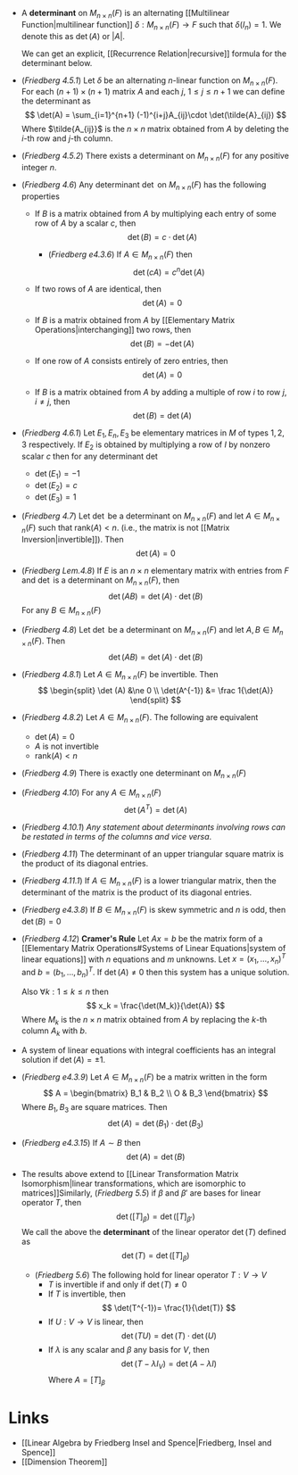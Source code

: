 * A **determinant** on $M_{n\times n}(F)$ is an alternating [[Multilinear Function|multilinear function]] $\delta: M_{n\times n} (F) \to F$ such that $\delta(I_n)=1$. We denote this as $\det(A)$ or $|A|$.
  
  We can get an explicit, [[Recurrence Relation|recursive]] formula for the determinant below.

* (*Friedberg 4.5.1*)  Let $\delta$ be an alternating $n$-linear function on $M_{n\times n}(F)$. For each $(n+1)\times (n+1)$ matrix $A$ and each $j$, $1\le j \le n+1$ we can define the determinant as  
  $$
  \det(A) = \sum_{i=1}^{n+1} (-1)^{i+j}A_{ij}\cdot \det(\tilde{A}_{ij})
  $$
  Where $\tilde{A_{ij}}$ is the $n\times n$ matrix obtained from $A$ by deleting the $i$-th row and $j$-th column.

* (*Friedberg 4.5.2*) There exists a determinant on $M_{n\times n}(F)$ for any positive integer $n$. 

* (*Friedberg 4.6*) Any determinant $\det$ on $M_{n\times n}(F)$ has the following properties
	* If $B$ is a matrix obtained from $A$ by multiplying each entry of some row of $A$ by a scalar $c$, then
	  $$
	  \det (B) = c\cdot \det(A)
	  $$
		* (*Friedberg e4.3.6*) If $A\in M_{n\times n}(F)$ then
		  $$
		  \det(cA)=c^n\det(A)
		  $$
	* If two rows of $A$ are identical, then 
	  $$
	  \det(A) = 0
	  $$
	* If $B$ is a matrix obtained from $A$ by [[Elementary Matrix Operations|interchanging]] two rows, then
	  $$
	  \det(B) = -\det(A)
	  $$

	* If one row of $A$ consists entirely of zero entries, then
	  $$
	  \det(A) =0
	  $$
	* If $B$ is a matrix obtained from $A$ by adding a multiple of row $i$ to row $j$, $i\ne j$, then 
	  $$
	  \det(B) = \det(A)
	  $$
* (*Friedberg 4.6.1*) Let $E_1,E_n, E_3$ be elementary matrices in $M$ of types $1, 2, 3$ respectively. If $E_2$ is obtained by multiplying a row of $I$ by nonzero scalar $c$ then  for any determinant $\det$ 
	* $\det(E_1)=-1$
	* $\det(E_2)=c$
	* $\det(E_3)= 1$

* (*Friedberg 4.7*) Let $\det$ be a determinant on $M_{n\times n}(F)$ and let $A\in M_{n\times n}(F)$ such that $\text{rank}(A)<n$. (i.e., the matrix is not [[Matrix Inversion|invertible]]). Then
  $$
  \det (A) = 0
  $$


* (*Friedberg Lem.4.8*) If $E$ is an $n\times n$ elementary matrix with entries from $F$ and $\det$ is a determinant on $M_{n\times n}(F)$, then
  $$
  \det(AB) = \det(A) \cdot \det(B)
  $$
  For any $B\in M_{n\times n}(F)$

* (*Friedberg 4.8*) Let $\det$ be a determinant on $M_{n\times n}(F)$ and let $A,B\in M_{n\times n}(F)$. Then
  $$
  \det(AB)=\det(A)\cdot \det(B)
  $$

* (*Friedberg 4.8.1*) Let $A\in M_{n\times n}(F)$ be invertible. Then 
  $$
  \begin{split}
  \det (A) &\ne 0 \\
  \det(A^{-1}) &= \frac 1{\det(A)}
  \end{split}
  $$
* (*Friedberg 4.8.2*) Let $A\in M_{n\times n}(F)$. The following are equivalent
	* $\det(A)=0$
	* $A$ is not invertible
	* $\text{rank}(A) < n$ 

* (*Friedberg 4.9*) There is exactly one determinant on $M_{n\times n}(F)$

* (*Friedberg 4.10*) For any $A\in M_{n\times n}(F)$
  $$
  \det(A^T)=\det(A)
  $$
* (*Friedberg 4.10.1*) *Any statement about determinants involving rows can be restated in terms of the columns and vice versa*. 

* (*Friedberg 4.11*) The determinant of an upper triangular square matrix is the product of its diagonal entries.
* (*Friedberg 4.11.1*) If $A\in M_{n\times n}(F)$ is a lower triangular matrix, then the determinant of the matrix is the product of its diagonal entries.
* (*Friedberg e4.3.8*) If $B\in M_{n\times n}(F)$ is skew symmetric and $n$ is odd, then $\det(B)=0$


* (*Friedberg 4.12*) **Cramer's Rule** Let $Ax=b$ be the matrix form of a [[Elementary Matrix Operations#Systems of Linear Equations|system of linear equations]] with $n$ equations and $m$ unknowns. Let $x=(x_1,\dots, x_n)^T$ and $b=(b_1,\dots,b_n)^T$. If $\det(A)\ne 0$ then this system has a unique solution.
  
  Also $\forall k : 1\le k\le n$ then
  $$
  x_k = \frac{\det(M_k)}{\det(A)}
  $$
  Where $M_k$ is the $n\times n$ matrix obtained from $A$ by replacing the $k$-th column $A_k$ with $b$.


* A system of linear equations with integral coefficients has an integral solution if $\det(A)=\pm 1$. 

* (*Friedberg e4.3.9*) Let $A\in M_{n\times n}(F)$ be a matrix written in the form
  $$
  A = \begin{bmatrix}
  B_1 & B_2 \\
  O & B_3
  \end{bmatrix}
  $$
  Where $B_1,B_3$ are square matrices. Then
  $$
  \det(A) =\det(B_1) \cdot \det(B_3)
  $$ 
* (*Friedberg e4.3.15*) If $A\sim B$ then 
  $$
  \det(A) = \det(B)
  $$
  
* The results above extend to [[Linear Transformation Matrix Isomorphism|linear transformations, which are isomorphic to matrices]]Similarly, (*Friedberg 5.5*) if $\beta$ and $\beta'$ are bases for linear operator $T$, then 
  $$
  \det([T]_\beta) = \det([T]_{\beta'})
  $$
  We call the above the **determinant** of the linear operator $\det(T)$ defined as 
  $$
  \det(T)= \det([T]_\beta)
  $$
	* (*Friedberg 5.6*) The following hold for linear operator $T:V\to V$
		* $T$ is invertible if and only if $\det(T)\ne 0$
		* If $T$ is invertible, then 
		  $$
		  \det(T^{-1})= \frac{1}{\det(T)}
		  $$
		* If $U:V\to V$ is linear, then 
		  $$
		  \det(TU)=\det(T)\cdot \det(U)
		  $$
		* If $\lambda$ is any scalar and $\beta$ any basis for $V$, then 
		  $$
		  \det(T-\lambda I_V) = \det(A-\lambda I)
		  $$
		  Where $A=[T]_\beta$

# Links
* [[Linear Algebra by Friedberg Insel and Spence|Friedberg, Insel and Spence]]
* [[Dimension Theorem]]